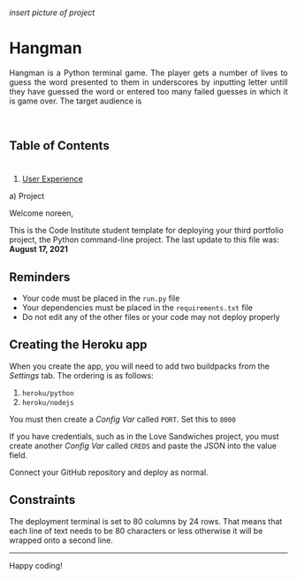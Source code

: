 ###### insert picture of project 

# Hangman

<p align="justify" >
Hangman is a Python terminal game.  The player gets a number of lives to guess the word presented to them in 
underscores by inputting letter untill they have guessed the word or entered too many failed guesses in which 
it is game over.  The target audience is 
</p>
<br>

## Table of Contents
#
1. [ User Experience](#user-experience)

a) Project 

Welcome noreen,

This is the Code Institute student template for deploying your third portfolio project, the Python command-line project. The last update to this file was: **August 17, 2021**

## Reminders

* Your code must be placed in the `run.py` file
* Your dependencies must be placed in the `requirements.txt` file
* Do not edit any of the other files or your code may not deploy properly

## Creating the Heroku app

When you create the app, you will need to add two buildpacks from the _Settings_ tab. The ordering is as follows:

1. `heroku/python`
2. `heroku/nodejs`

You must then create a _Config Var_ called `PORT`. Set this to `8000`

If you have credentials, such as in the Love Sandwiches project, you must create another _Config Var_ called `CREDS` and paste the JSON into the value field.

Connect your GitHub repository and deploy as normal.

## Constraints

The deployment terminal is set to 80 columns by 24 rows. That means that each line of text needs to be 80 characters or less otherwise it will be wrapped onto a second line.

-----
Happy coding!